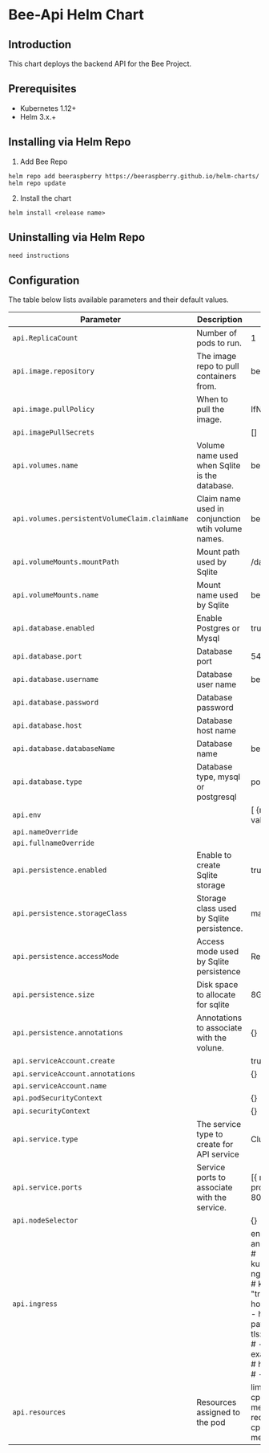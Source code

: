 # Bee-Api Helm Chart

## Introduction
This chart deploys the backend API for the Bee Project.

## Prerequisites

- Kubernetes 1.12+
- Helm 3.x.+

## Installing via Helm Repo

1. Add Bee Repo
```console
helm repo add beeraspberry https://beeraspberry.github.io/helm-charts/
helm repo update
```

2. Install the chart
```console
helm install <release name> 
```

## Uninstalling via Helm Repo
```console
need instructions
```

## Configuration

The table below lists available parameters and their default values.

| Parameter | Description | Default |
| --------- | ----------- | ------- |
| `api.ReplicaCount`| Number of pods to run. | 1 |
| `api.image.repository` | The image repo to pull containers from.| beeraspberry/bee-api |
| `api.image.pullPolicy` | When to pull the image. | IfNotPresent |
| `api.imagePullSecrets` |  | [] |
| `api.volumes.name`     | Volume name used when Sqlite is the database. | bee-api-volume |
| `api.volumes.persistentVolumeClaim.claimName` | Claim name used in conjunction wtih volume names. | bee-api-claim |
| `api.volumeMounts.mountPath` | Mount path used by Sqlite | /data |
| `api.volumeMounts.name` | Mount name used by Sqlite | bee-api-volume |
| `api.database.enabled` | Enable Postgres or Mysql | true |
| `api.database.port` | Database port | 5432 |
| `api.database.username` | Database user name | beeapi |
| `api.database.password` | Database password |  |
| `api.database.host` | Database host name |  |
| `api.database.databaseName` | Database name | beeapi |
| `api.database.type` | Database type, mysql or postgresql | postgresql |
| `api.env` |  | [ {name: DATABASE_DIR, value:"/data"}] |
| `api.nameOverride` |  |  |
| `api.fullnameOverride` |  |  |
| `api.persistence.enabled` | Enable to create Sqlite storage | true |
| `api.persistence.storageClass` | Storage class used by Sqlite persistence. | manual |
| `api.persistence.accessMode` | Access mode used by Sqlite persistence | ReadWriteOnce |
| `api.persistence.size` | Disk space to allocate for sqlite| 8Gi |
| `api.persistence.annotations` | Annotations to associate with the volune. | {} |
| `api.serviceAccount.create` |  | true |
| `api.serviceAccount.annotations` |  | {} |
| `api.serviceAccount.name` |  |  |
| `api.podSecurityContext` |  | {} |
| `api.securityContext` |  | {} |
| `api.service.type` | The service type to create for API service| ClusterIP |
| `api.service.ports` | Service ports to associate with the service. | [{ name: bee-api, port: 80, protocol: TCP, targetPort: 80}] |
| `api.nodeSelector` |  | {} |
| `api.ingress` |  | enabled: false<br>     annotations: {}<br> # kubernetes.io/ingress.class: nginx <br># kubernetes.io/tls-acme: "true" <br>     hosts: <br>       - host: map-example.local <br>         paths: [] <br>     tls: [] <br>     # - secretName: chart-example-tls <br>     # hosts: <br>     # - chart-example.local |
| `api.resources` | Resources assigned to the pod |      limits: <br>        cpu: 0.5 <br>        memory: 512Mi <br>     requests: <br>        cpu: 250m <br>        memory: 50Mi |